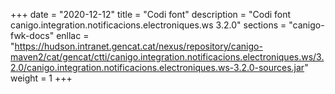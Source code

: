 +++
date        = "2020-12-12"
title       = "Codi font"
description = "Codi font canigo.integration.notificacions.electroniques.ws 3.2.0"
sections    = "canigo-fwk-docs"
enllac		= "https://hudson.intranet.gencat.cat/nexus/repository/canigo-maven2/cat/gencat/ctti/canigo.integration.notificacions.electroniques.ws/3.2.0/canigo.integration.notificacions.electroniques.ws-3.2.0-sources.jar"
weight		= 1
+++

